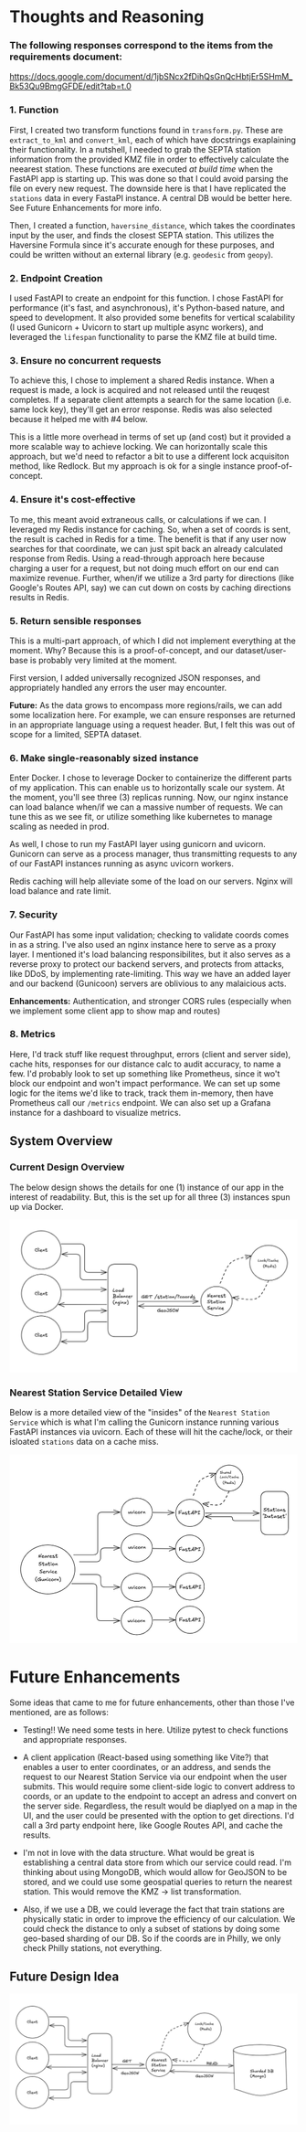 # Thoughts and Reasoning 

### The following responses correspond to the items from the requirements document:
https://docs.google.com/document/d/1jbSNcx2fDihQsGnQcHbtjEr5SHmM_Bk53Qu9BmgGFDE/edit?tab=t.0


### 1. Function

First, I created two transform functions found in `transform.py`. These are `extract_to_kml` and `convert_kml`, each of which have docstrings exaplaining their functionality. In a nutshell, I needed to grab the SEPTA station information from the provided KMZ file in order to effectively calculate the neearest station. These functions are executed *at build time* when the FastAPI app is starting up. This was done so that I could avoid parsing the file on every new request. The downside here is that I have replicated the `stations` data in every FastaPI instance. A central DB would be better here. See Future Enhancements for more info.

Then, I created a function, `haversine_distance`, which takes the coordinates input by the user, and finds the closest SEPTA station. This utilizes the Haversine Formula since it's accurate enough for these purposes, and could be written without an external library (e.g. `geodesic` from `geopy`).

### 2. Endpoint Creation

I used FastAPI to create an endpoint for this function. I chose FastAPI for performance (it's fast, and asynchronous), it's Python-based nature, and speed to development. It also provided some benefits for vertical scalability (I used Gunicorn + Uvicorn to start up multiple async workers), and leveraged the `lifespan` functionality to parse the KMZ file at build time. 

### 3. Ensure no concurrent requests

To achieve this, I chose to implement a shared Redis instance. When a request is made, a lock is acquired and not released until the reuqest completes. If a separate client attempts a search for the same location (i.e. same lock key), they'll get an error response. Redis was also selected because it helped me with #4 below.

This is a little more overhead in terms of set up (and cost) but it provided a more scalable way to achieve locking. We can horizontally scale this approach, but we'd need to refactor a bit to use a different lock acquisiton method, like Redlock. But my approach is ok for a single instance proof-of-concept. 

### 4. Ensure it's cost-effective 

To me, this meant avoid extraneous calls, or calculations if we can. I leveraged my Redis instance for caching. So, when a set of coords is sent, the result is cached in Redis for a time. The benefit is that if any user now searches for that coordinate, we can just spit back an already calculated response from Redis. Using a read-through approach here because charging a user for a request, but not doing much effort on our end can maximize revenue. Further, when/if we utilize a 3rd party for directions (like Google's Routes API, say) we can cut down on costs by caching directions results in Redis.

### 5. Return sensible responses

This is a multi-part approach, of which I did not implement everything at the moment. Why? Because this is a proof-of-concept, and our dataset/user-base is probably very limited at the moment. 

First version, I added universally recognized JSON responses, and appropriately handled any errors the user may encounter. 

**Future:** As the data grows to encompass more regions/rails, we can add some localization here. For example, we can ensure responses are returned in an appropriate language using a request header. But, I felt this was out of scope for a limited, SEPTA dataset. 

### 6. Make single-reasonably sized instance

Enter Docker. I chose to leverage Docker to containerize the different parts of my application. This can enable us to horizontally scale our system. At the moment, you'll see three (3) replicas running. Now, our nginx instance can load balance when/if we can a massive number of requests. We can tune this as we see fit, or utilize something like kubernetes to manage scaling as needed in prod.

As well, I chose to run my FastAPI layer using gunicorn and uvicorn. Gunicorn can serve as a process manager, thus transmitting requests to any of our FastAPI instances running as async uvicorn workers.

Redis caching will help alleviate some of the load on our servers. Nginx will load balance and rate limit.

### 7. Security

Our FastAPI has some input validation; checking to validate coords comes in as a string. I've also used an nginx instance here to serve as a proxy layer. I mentioned it's load balancing responsibilites, but it also serves as a reverse proxy to protect our backend servers, and protects from attacks, like DDoS, by implementing rate-limiting. This way we have an added layer and our backend (Gunicoon) servers are oblivious to any malaicious acts. 

**Enhancements:** Authentication, and stronger CORS rules (especially when we implement some client app to show map and routes)

### 8. Metrics

Here, I'd track stuff like request throughput, errors (client and server side), cache hits, responses for our distance calc to audit accuracy, to name a few. I'd probably look to set up something like Prometheus, since it wo't block our endpoint and won't impact performance. We can set up some logic for the items we'd like to track, track them in-memory, then have Prometheus call our `/metrics` endpoint. We can also set up a Grafana instance for a dashboard to visualize metrics. 

## System Overview

### Current Design Overview

The below design shows the details for one (1) instance of our app in the interest of readability. But, this is the set up for all three (3) instances spun up via Docker.

![alt text](Current_Design.png)

### Nearest Station Service Detailed View

Below is a more detailed view of the "insides" of the `Nearest Station Service` which is what I'm calling the Gunicorn instance running various FastAPI instances via uvicorn. Each of these will hit the cache/lock, or their isloated `stations` data on a cache miss.

![alt text](Nearest_Service_Details.png)


# Future Enhancements

Some ideas that came to me for future enhancements, other than those I've mentioned, are as follows:

- Testing!! We need some tests in here. Utilize pytest to check functions and appropriate responses. 

- A client application (React-based using something like Vite?) that enables a user to enter coordinates, or an address, and sends the request to our Nearest Station Service via our endpoint when the user submits. This would require some client-side logic to convert address to coords, or an update to the endpoint to accept an adress and convert on the server side. Regardless, the result would be diaplyed on a map in the UI, and the user could be presented with the option to get directions. I'd call a 3rd party endpoint here, like Google Routes API, and cache the results. 

- I'm not in love with the data structure. What would be great is establishing a central data store from which our service could read. I'm thinking about using MongoDB, which would allow for GeoJSON to be stored, and we could use some geospatial queries to return the nearest station. This would remove the KMZ -> list transformation.

- Also, if we use a DB, we could leverage the fact that train stations are physically static in order to improve the efficiency of our calculation. We could check the distance to only a subset of stations by doing some geo-based sharding of our DB. So if the coords are in Philly, we only check Philly stations, not everything.

## Future Design Idea

![alt text](Future_Design.png)
